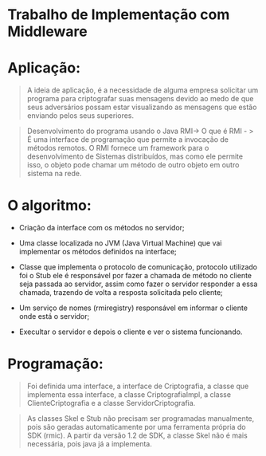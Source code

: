 # Trabalho de Implementação com Middleware

# Aplicação:

>  A ideia de aplicação, é a necessidade de alguma empresa solicitar um programa para criptografar suas mensagens devido ao medo de que seus adversários possam estar visualizando as mensagens que estão enviando pelos seus superiores. 

>  Desenvolvimento do programa usando o Java RMI-> O que é RMI - > É uma interface de programação que permite a invocação de métodos remotos. O RMI fornece um framework para o desenvolvimento de Sistemas distribuídos, mas como ele permite isso, o objeto pode chamar um método de outro objeto em outro sistema na rede. 

# O algoritmo: 

* Criação da interface com os métodos no servidor;

* Uma classe localizada no JVM (Java Virtual Machine) que vai implementar os métodos definidos na interface;
 
* Classe que implementa o protocolo de comunicação, protocolo utilizado foi o Stub ele é responsável por fazer a chamada de método no cliente seja passada ao servidor, assim como fazer o servidor responder a essa chamada, trazendo de volta a resposta solicitada pelo cliente;
 
* Um serviço de nomes (rmiregistry) responsável em informar o cliente onde está o servidor;
 
* Execultar o servidor e depois o cliente e ver o sistema funcionando. 

# Programação: 

>  Foi definida uma interface, a interface de Criptografia, a classe que implementa essa interface, a classe CriptografiaImpl, a classe ClienteCriptografia e a classe ServidorCriptografia.
  
>  As classes Skel e Stub não precisam ser programadas manualmente, pois são geradas automaticamente por uma ferramenta própria do SDK (rmic). A partir da versão 1.2 de SDK, a classe Skel não é mais necessária, pois java já a implementa.

